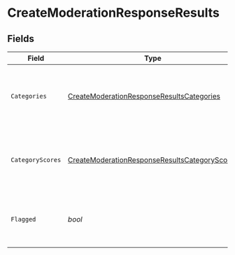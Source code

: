 # CreateModerationResponseResults


## Fields

| Field                                                                                                                 | Type                                                                                                                  | Required                                                                                                              | Description                                                                                                           |
| --------------------------------------------------------------------------------------------------------------------- | --------------------------------------------------------------------------------------------------------------------- | --------------------------------------------------------------------------------------------------------------------- | --------------------------------------------------------------------------------------------------------------------- |
| `Categories`                                                                                                          | [CreateModerationResponseResultsCategories](../../models/shared/createmoderationresponseresultscategories.md)         | :heavy_check_mark:                                                                                                    | A list of the categories, and whether they are flagged or not.                                                        |
| `CategoryScores`                                                                                                      | [CreateModerationResponseResultsCategoryScores](../../models/shared/createmoderationresponseresultscategoryscores.md) | :heavy_check_mark:                                                                                                    | A list of the categories along with their scores as predicted by model.                                               |
| `Flagged`                                                                                                             | *bool*                                                                                                                | :heavy_check_mark:                                                                                                    | Whether the content violates [OpenAI's usage policies](/policies/usage-policies).                                     |